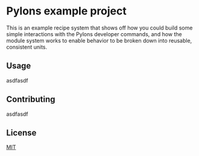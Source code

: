# Pylons example project

This is an example recipe system that shows off how you could build some simple interactions with the Pylons developer commands, and how the module system works to enable behavior to be broken down into reusable, consistent units.

## Usage

asdfasdf

## Contributing

asdfasdf

## License

[MIT](https://choosealicense.com/licenses/mit/)